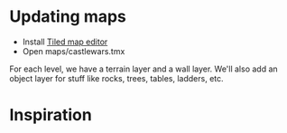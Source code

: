 # Updating maps

* Install [Tiled map editor](http://www.mapeditor.org)
* Open maps/castlewars.tmx

For each level, we have a terrain layer and a wall layer. We'll also add an object layer for stuff like rocks, trees, tables, ladders, etc.

# Inspiration
